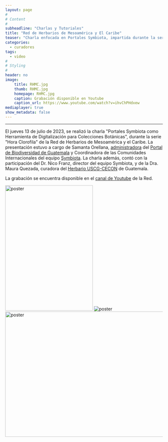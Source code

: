 ```yaml
---
layout: page
#
# Content
#
subheadline: "Charlas y Tutoriales"
title: "Red de Herbarios de Mesoamérica y El Caribe"
teaser: "Charla enfocada en Portales Symbiota, impartida durante la serie de divulgación Hora Clorofila de la Red de Herbarios de Mesoamérica y el Caribe."
categories:
  - curadores
tags:
  - video
#
# Styling
#
header: no
image:
    title: RHMC.jpg
    thumb: RHMC.jpg
    homepage: RHMC.jpg
    caption: Grabación disponible en Youtube
    caption_url: https://www.youtube.com/watch?v=ihvChPHdxew
mediaplayer: true
show_metadata: false
---
```


---

El jueves 13 de julio de 2023, se realizó la charla "Portales Symbiota como Herramienta de Digitalización para Colecciones Botánicas", durante la serie "Hora Clorofila" de la Red de Herbarios de Mesoamérica y el Caribe. La presentación estuvo a cargo de Samanta Orellana, [administradora](https://biodiversidadgt.github.io/docs/contactos/) del [Portal de Biodiversidad de Guatemala](https://biodiversidad.gt) y Coordinadora de las Comunidades Internacionales del equipo [Symbiota](https://symbiota.org). La charla además, contó con la participación del Dr. Nico Franz, director del equipo Symbiota, y de la Dra. Maura Quezada, curadora del [Herbario USCG-CECON](https://biodiversidad.gt/portal/collections/misc/collprofiles.php?collid=21) de Guatemala.

La grabación se encuentra disponible en el [canal de Youtube](https://www.youtube.com/watch?v=ihvChPHdxew) de la Red.

<img src="https://github.com/biodiversidadgt/docs/assets/69399374/b26c6b7f-dc15-4bd1-bb61-e551b2d6a1b3" alt="poster" width="280" height="400">
<img src="https://github.com/biodiversidadgt/docs/assets/69399374/d7cbc28c-7423-4062-91a0-61527dca6616" alt="poster"><img src="https://github.com/biodiversidadgt/docs/assets/69399374/ee82bc88-dde2-4c10-a71e-444c0876b66b" alt="poster" width="660" height="400">








